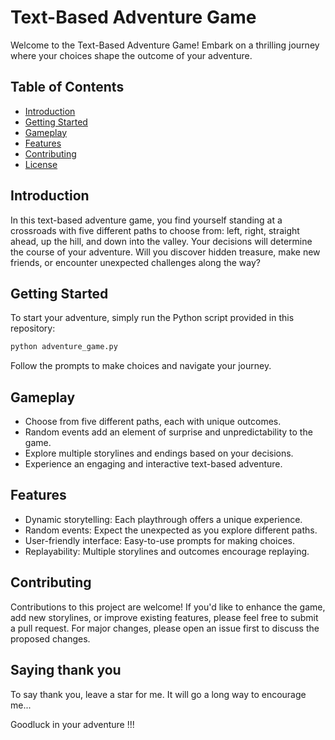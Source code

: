 
# Text-Based Adventure Game

Welcome to the Text-Based Adventure Game! Embark on a thrilling journey where your choices shape the outcome of your adventure.


## Table of Contents
- [Introduction](#introduction)
- [Getting Started](#getting-started)
- [Gameplay](#gameplay)
- [Features](#features)
- [Contributing](#contributing)
- [License](#license)

## Introduction

In this text-based adventure game, you find yourself standing at a crossroads with five different paths to choose from: left, right, straight ahead, up the hill, and down into the valley. Your decisions will determine the course of your adventure. Will you discover hidden treasure, make new friends, or encounter unexpected challenges along the way?

## Getting Started

To start your adventure, simply run the Python script provided in this repository:

```bash
python adventure_game.py
```

Follow the prompts to make choices and navigate your journey.

## Gameplay

- Choose from five different paths, each with unique outcomes.
- Random events add an element of surprise and unpredictability to the game.
- Explore multiple storylines and endings based on your decisions.
- Experience an engaging and interactive text-based adventure.


## Features

- Dynamic storytelling: Each playthrough offers a unique experience.
- Random events: Expect the unexpected as you explore different paths.
- User-friendly interface: Easy-to-use prompts for making choices.
- Replayability: Multiple storylines and outcomes encourage replaying.

## Contributing

Contributions to this project are welcome! If you'd like to enhance the game, add new storylines, or improve existing features, please feel free to submit a pull request. For major changes, please open an issue first to discuss the proposed changes.

## Saying thank you

To say thank you, leave a star for me.
It will go a long way to encourage me...

Goodluck in your adventure !!!
